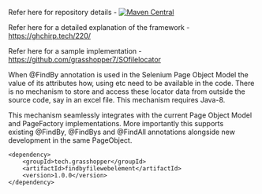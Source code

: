 Refer here for repository details - [![Maven Central](https://maven-badges.herokuapp.com/maven-central/tech.grasshopper/findbyfilewebelement/badge.svg)](https://maven-badges.herokuapp.com/maven-central/tech.grasshopper/findbyfilewebelement)

Refer here for a detailed explanation of the framework - https://ghchirp.tech/220/

Refer here for a sample implementation - https://github.com/grasshopper7/SOfilelocator

When @FindBy annotation is used in the Selenium Page Object Model the value of its attributes how, using etc need to be available in the code. There is no mechanism to store and access these locator data from outside the source code, say in an excel file. This mechanism requires Java-8.

This mechanism seamlessly integrates with the current Page Object Model and PageFactory implementations. More importantly this supports existing @FindBy, @FindBys and @FindAll annotations alongside new development in the same PageObject.

	<dependency>
    	<groupId>tech.grasshopper</groupId>
    	<artifactId>findbyfilewebelement</artifactId>
    	<version>1.0.0</version>
	</dependency>
